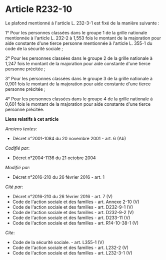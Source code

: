 # Article R232-10

Le plafond mentionné à l'article L. 232-3-1 est fixé de la manière suivante : 

1° Pour les personnes classées dans le groupe 1 de la grille nationale mentionnée à l'article L. 232-2 à 1,553 fois le
montant de la majoration pour aide constante d'une tierce personne mentionnée à l'article L. 355-1 du code de la sécurité
sociale ; 

2° Pour les personnes classées dans le groupe 2 de la grille nationale à 1,247 fois le montant de la majoration pour aide
constante d'une tierce personne précitée ; 

3° Pour les personnes classées dans le groupe 3 de la grille nationale à 0,901 fois le montant de la majoration pour aide
constante d'une tierce personne précitée ; 

4° Pour les personnes classées dans le groupe 4 de la grille nationale à 0,601 fois le montant de la majoration pour aide
constante d'une tierce personne précitée.

**Liens relatifs à cet article**

_Anciens textes_:

  - Décret n°2001-1084 du 20 novembre 2001 - art. 6 (Ab)

_Codifié par_:

  - Décret n°2004-1136 du 21 octobre 2004

_Modifié par_:

  - Décret n°2016-210 du 26 février 2016 - art. 1

_Cité par_:

  - Décret n°2016-210 du 26 février 2016 - art. 7 (V)
  - Code de l'action sociale et des familles - art. Annexe 2-10 (V)
  - Code de l'action sociale et des familles - art. D232-9-1 (V)
  - Code de l'action sociale et des familles - art. D232-9-2 (V)
  - Code de l'action sociale et des familles - art. D233-11 (V)
  - Code de l'action sociale et des familles - art. R14-10-38-1 (V)

_Cite_:

  - Code de la sécurité sociale. - art. L355-1 (V)
  - Code de l'action sociale et des familles - art. L232-2 (V)
  - Code de l'action sociale et des familles - art. L232-3-1 (V)
